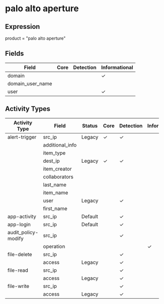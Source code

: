 palo alto aperture
==================

Expression
----------

product = "palo alto aperture"

Fields
------

| Field            | Core | Detection | Informational |
| ---------------- | ---- | --------- | ------------- |
| domain           |      |           | &#10003;      |
| domain_user_name |      |           |               |
| user             |      |           | &#10003;      |

Activity Types
--------------

| Activity Type       | Field           | Status  | Core     | Detection | Informational |
| ------------------- | --------------- | ------- | -------- | --------- | ------------- |
| alert-trigger       | src_ip          | Legacy  | &#10003; | &#10003;  |               |
|                     | additional_info |         |          |           |               |
|                     | item_type       |         |          |           |               |
|                     | dest_ip         | Legacy  | &#10003; | &#10003;  |               |
|                     | item_creator    |         |          |           |               |
|                     | collaborators   |         |          |           |               |
|                     | last_name       |         |          |           |               |
|                     | item_name       |         |          |           |               |
|                     | user            | Legacy  |          | &#10003;  |               |
|                     | first_name      |         |          |           |               |
| app-activity        | src_ip          | Default |          | &#10003;  |               |
| app-login           | src_ip          | Default |          | &#10003;  |               |
| audit_policy-modify | src_ip          |         |          | &#10003;  |               |
|                     | operation       |         |          |           | &#10003;      |
| file-delete         | src_ip          |         |          | &#10003;  |               |
|                     | access          | Legacy  |          | &#10003;  |               |
| file-read           | src_ip          |         |          | &#10003;  |               |
|                     | access          | Legacy  |          | &#10003;  |               |
| file-write          | src_ip          |         |          | &#10003;  |               |
|                     | access          | Legacy  |          | &#10003;  |               |

